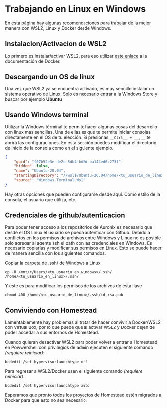 # Trabajando en Linux en Windows

En esta página hay algunas recomendaciones para trabajar de la mejor manera con WSL2, Linux y Docker desde Windows.

## Instalacion/Activacion de WSL2

Lo primero es instalar/activar WSL2, para eso utilizar [este enlace](https://docs.docker.com/docker-for-windows/wsl/) a la documentación de Docker.

## Descargando un OS de linux

Una vez que WSL2 ya se encuentra activado, es muy sencillo instalar un sistema operativo de Linux. Solo es necesario entrar a la Windows Store y buscar por ejemplo __Ubuntu__

## Usando Windows terminal

Utilizar la Windows términal te permite hacer algunas cosas del desarrollo con linux mas sencillas. Una de ellas es que te permite iniciar consolas directamente en el OS de tu elección. Si presionas `__Ctrl__ + __,__` te abrirá las configuraciones. En esta sección puedes modificar el directorio de inicio de la consola como en el siguiente ejemplo.

```json
{
    "guid": "{07b52e3e-de2c-5db4-bd2d-ba144ed6c273}",
    "hidden": false,
    "name": "Ubuntu-20.04",
    "startingDirectory": "//wsl$/Ubuntu-20.04/home/<tu_usuario_de_linux>/<tu_path_deseado>",
    "source": "Windows.Terminal.Wsl"
}
```

Hay otras opciones que pueden configurarse desde aquí. Como estilo de la consola, el usuario que utiliza, etc.

## Credenciales de github/autenticacion

Para poder tener acceso a los repositorios de Auronix es necesario que desde el OS Linux el usuario se pueda autenticar con Github. Debido a conflictos en los permisos de archivos entre Windows y Linux no es posible solo agregar al agente ssh el path con las credenciales en Windows. Es necesario copiarlas y modificar sus permisos en Linux. Esto se puede hacer de manera sencilla con los siguientes comandos.

Copiar la carpeta de .ssh/ de Windows a Linux

`cp -R /mnt/c/Users/<tu_usuario_en_windows>/.ssh/ /home/<tu_usuario_en_linux>/.ssh/`

Y este es para modificar los permisos de los archivos de esta llave

`chmod 400 /home/<tu_usuario_de_linux>/.ssh/id_rsa.pub`

## Conviviendo con Homestead

Lamentablemente hay problemas al tratar de hacer convivir a Docker/WSL2 con Virtual Box, por lo que puede que al activar WSL2 y Docker dejen de poder accedar a sus entornos de Homestead. 

Cuando quieran desactivar WSL2 para poder volver a entrar a Homestead en Powwershell con privilegios de admin ejecuten el siguiente comando _(requiere reiniciar)_:

`bcdedit /set hypervisorlaunchtype off`

Para regresar a WSL2/Docker usen el siguiente comando _(requiere reiniciar)_:

`bcdedit /set hypervisorlaunchtype auto`

Esperamos que pronto todos los proyectos de Homestead estén migrados a Docker para que esto no sea necesario.
